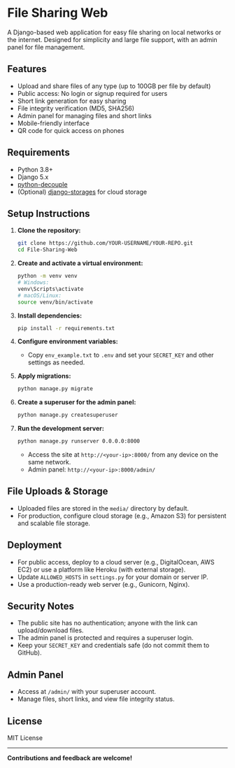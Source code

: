 # File Sharing Web

A Django-based web application for easy file sharing on local networks or the internet. Designed for simplicity and large file support, with an admin panel for file management.

## Features
- Upload and share files of any type (up to 100GB per file by default)
- Public access: No login or signup required for users
- Short link generation for easy sharing
- File integrity verification (MD5, SHA256)
- Admin panel for managing files and short links
- Mobile-friendly interface
- QR code for quick access on phones

## Requirements
- Python 3.8+
- Django 5.x
- [python-decouple](https://pypi.org/project/python-decouple/)
- (Optional) [django-storages](https://django-storages.readthedocs.io/en/latest/) for cloud storage

## Setup Instructions

1. **Clone the repository:**
   ```sh
   git clone https://github.com/YOUR-USERNAME/YOUR-REPO.git
   cd File-Sharing-Web
   ```

2. **Create and activate a virtual environment:**
   ```sh
   python -m venv venv
   # Windows:
   venv\Scripts\activate
   # macOS/Linux:
   source venv/bin/activate
   ```

3. **Install dependencies:**
   ```sh
   pip install -r requirements.txt
   ```

4. **Configure environment variables:**
   - Copy `env_example.txt` to `.env` and set your `SECRET_KEY` and other settings as needed.

5. **Apply migrations:**
   ```sh
   python manage.py migrate
   ```

6. **Create a superuser for the admin panel:**
   ```sh
   python manage.py createsuperuser
   ```

7. **Run the development server:**
   ```sh
   python manage.py runserver 0.0.0.0:8000
   ```
   - Access the site at `http://<your-ip>:8000/` from any device on the same network.
   - Admin panel: `http://<your-ip>:8000/admin/`

## File Uploads & Storage
- Uploaded files are stored in the `media/` directory by default.
- For production, configure cloud storage (e.g., Amazon S3) for persistent and scalable file storage.

## Deployment
- For public access, deploy to a cloud server (e.g., DigitalOcean, AWS EC2) or use a platform like Heroku (with external storage).
- Update `ALLOWED_HOSTS` in `settings.py` for your domain or server IP.
- Use a production-ready web server (e.g., Gunicorn, Nginx).

## Security Notes
- The public site has no authentication; anyone with the link can upload/download files.
- The admin panel is protected and requires a superuser login.
- Keep your `SECRET_KEY` and credentials safe (do not commit them to GitHub).

## Admin Panel
- Access at `/admin/` with your superuser account.
- Manage files, short links, and view file integrity status.

## License
MIT License

---

**Contributions and feedback are welcome!** 
